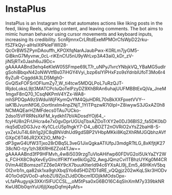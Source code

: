 # InstaPlus
InstaPlus is an Instagram bot that automates actions like liking posts in the feed, liking Reels, sharing content, and leaving comments. The bot aims to mimic human behavior using cursor movements and keyboard inputs, increasing its credibility.
5cnRjmnxCrLRtdExeMPMOrCfsWpD22rku-fSZFkQyi-alHsIXtPkleFWIl28-QcOrBW5ZPynDAouffh_KPOXfqNarAJaubPwx-K0RLm7jyGM5-GiBknG7Myvnw_0cL-riKEnCfJ5nU9yWrLvp3A43ai0_kDr_zV-jiN5jRTx0Jash6uJ9Dc=
gAAAAABnd3ehq4eKIeW05SFmpe69LT7r_uNPyJ1vrcYNbjkVQ_YBaMG5udlrgSohiBbqxN42oNWVtfBs07iHGY4Vyi_bzp6slYlPHxFzo9sYdnblUfoT3Mo6r46yZuR-CqgddA3LD5Mgh0-GvQl5xFOFSrIOFIumZy7_W_ti4tcw5MDQLPoL7uRzQJT-lRjdoLoksL9jt3MATCPcluQoTelPzyDZ9XhBRAn6uhajUUFMBBtExQjVa_JneM1mgxF8nQ70_1CsqNKPmV4YZx-WA8-mhSPDQpA9zSWduiWjFKymQvYM4QjuHDRL70sBkXXFpxetVVY--iaK1BJvumNfG6_OortInxlm4npZNjT_1YITPqzwR7I0lpI=Z8iwywS3JGxAZ0h8NCMAQEarHZlMFdecs0TAu7UCko-2dso15VFRRNsXkFM_kydkh17bVADosdYOj64_-fcyHU8n2FrUHcra4e7x0gvDprUGUqTbxAZDoTrXY2e0DJ36BlS2_fa5DK0bDrkq5dDzDG3Jvz-Ky1CLcU5p1hgkY7-D4_uBOZT2nOVRiO2xYsZ2baH8-S-yxZeUuT4L6ih1g2jlC8qBNVdhUd9gdSBP2VHbpMKki8Kq2XhRMJGQbhzAVfGXpC6T46JR2XX2iO_MNr2-dP3gwG4UfW3Tjxo28rDBq5L3veG1JixQgkaATlUfpJ3mdgRTtLG_8xKfjtjK2738cNO-tzy1zh38XRH6ZZoI4TJw==
gAAAAABnd3fP9HFMvh_4w8i5039rzgTuVloAHifwp60FDVG2ol5UkYaZY2Ws_FCiHX8C9qXevEyGlncIfFIKfYxe6kiGgZQ_AwgJQmzCvi1TBhzUYKg0M4CR0VmA4EBomszeTZZ6e0AY9cX7buuKIterId94c6YXsALl9j_Em5_46HKnV5bqOI2vrb1n_qa82sk1xa9ghXbqSYo6d5HDZfDTdRE_vQQgjz202wKqLSkr3HODv4O1oOdQVOoD-afobZU9ZjoZlJdDObcm1DDjlkMOdsOpx-vLfaPAugysjk3XKrl5IFUCCSL__oM5tPsa0xG6BO16C4qSlnXmM7y339bkNRKwU8Db0qnYuU6jljXepDqfmj4yAfs=